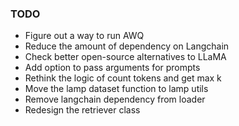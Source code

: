 <h3> TODO </h3>
<ul>
  <li> Figure out a way to run AWQ </li>
  <li> Reduce the amount of dependency on Langchain </li>
  <li> Check better open-source alternatives to LLaMA </li>
  <li> Add option to pass arguments for prompts</li>
  <li> Rethink the logic of count tokens and get max k </li>
  <li> Move the lamp dataset function to lamp utils </li>
  <li> Remove langchain dependency from loader </li>
  <li> Redesign the retriever class </li>
</ul>
